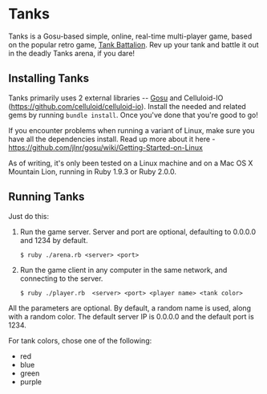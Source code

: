 Tanks
=====

Tanks is a Gosu-based simple, online, real-time multi-player game, based on the popular retro game, [Tank Battalion](http://en.wikipedia.org/wiki/Tank_Battalion). Rev up your tank and battle it out in the deadly Tanks arena, if you dare!

Installing Tanks
----------------

Tanks primarily uses 2 external libraries -- [Gosu](http://www.libgosu.org/) and Celluloid-IO (https://github.com/celluloid/celluloid-io). Install the needed and related gems by running `bundle install`. Once you've done that you're good to go!

If you encounter problems when running a variant of Linux, make sure you have all the dependencies install. Read up more about it here - https://github.com/jlnr/gosu/wiki/Getting-Started-on-Linux

As of writing, it's only been tested on a Linux machine and on a Mac OS X Mountain Lion, running in Ruby 1.9.3 or Ruby 2.0.0.


Running Tanks
-------------

Just do this:

1. Run the game server. Server and port are optional, defaulting to 0.0.0.0 and 1234 by default.
 
    `$ ruby ./arena.rb <server> <port>`
     
2. Run the game client in any computer in the same network, and connecting to the server.

    `$ ruby ./player.rb  <server> <port> <player name> <tank color>`
      
 All the parameters are optional. By default, a random name is used, along with a random color. The default server IP is 0.0.0.0 and the default port is 1234.
 
 For tank colors, chose one of the following:
 * red
 * blue
 * green
 * purple
   
   

